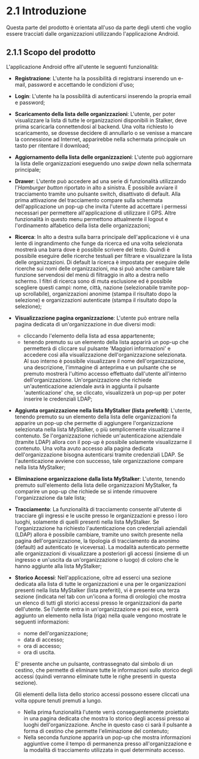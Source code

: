 # 2.1 Introduzione
Questa parte del prodotto è orientata all'uso da parte degli utenti che voglio essere tracciati dalle organizzazioni utilizzando l'applicazione Android.

## 2.1.1 Scopo del prodotto
L'applicazione Android offre all'utente le seguenti funzionalità:

- **Registrazione**: L'utente ha la possibilità di registrarsi inserendo un e-mail, password e accettando le condizioni d'uso;

- **Login**: L'utente ha la possibilità di autenticarsi inserendo la propria email e password;

- **Scaricamento della lista delle organizzazioni**: L'utente, per poter visualizzare la lista di tutte le organizzazioni disponibili in Stalker, deve prima scaricarla connettendosi al backend. Una volta richiesto lo scaricamento, se dovesse decidere di annullarlo o se venisse a mancare la connessione ad Internet, apparirebbe nella schermata principale un tasto per ritentare il download;

- **Aggiornamento della lista delle organizzazioni**: L'utente può aggiornare la lista delle organizzazioni eseguendo uno *swipe down* nella schermata principale;

- **Drawer**: L'utente può accedere ad una serie di funzionalità utilizzando l'*Hamburger button* riportato in alto a sinistra.
È possibile avviare il tracciamento tramite uno pulsante switch, disattivato di default. Alla prima attivazione del tracciamento compare sulla schermata dell'applicazione un pop-up che invita l'utente ad accettare i permessi necessari per permettere all'applicazione di utilizzare il GPS. Altre funzionalità in questo menu permettono attualmente il logout e l'ordinamento alfabetico della lista delle organizzazioni;

- **Ricerca**: In alto a destra sulla barra principale dell'applicazione vi è una lente di ingrandimento che funge da ricerca ed una volta selezionata mostrerà una barra dove è possibile scrivere del testo. Quindi è possibile eseguire delle ricerche testuali per filtrare e visualizzare la lista delle organizzazioni. 
Di default la ricerca è impostata per eseguire delle ricerche sui nomi delle organizzazioni, ma si può anche cambiare tale funzione servendosi del menù di filtraggio in alto a destra nello schermo. I filtri di ricerca sono di muta esclusione ed è possibile scegliere questi campi: nome, città, nazione (selezionabile tramite pop-up scrollabile), organizzazioni anonime (stampa il risultato dopo la selezione) e organizzazioni autenticate (stampa il risultato dopo la selezione);

- **Visualizzazione pagina organizzazione**: L'utente può entrare nella pagina dedicata di un'organizzazione in due diversi modi: 
    - cliccando l'elemento della lista ad essa appartenente; 
    - tenendo premuto su un elemento della lista apparirà un pop-up che permetterà di cliccare sul pulsante 'Maggiori informazioni' e accedere così alla visualizzazione dell'organizzazione selezionata. 
    Al suo interno è possibile visualizzare il nome dell'organizzazione, una descrizione, l'immagine di anteprima e un pulsante che se premuto mostrerà l'ultimo accesso effettuato dall'utente all'interno dell'organizzazione. 
    Un'organizzazione che richiede un'autenticazione aziendale avrà in aggiunta il pulsante 'autenticazione' che, se cliccato, visualizzerà un pop-up per poter inserire le credenziali LDAP;
 
- **Aggiunta organizzazione nella lista MyStalker (lista preferiti)**: L'utente, tenendo premuto su un elemento della lista delle organizzazioni fa apparire un pop-up che permette di aggiungere l'organizzazione selezionata nella lista MyStalker, o più semplicemente visualizzarne il contenuto. Se l'organizzazione richiede un'autenticazione aziendale (tramite LDAP) allora con il pop-up è possibile solamente visualizzarne il contenuto. Una volta avuto accesso alla pagina dedicata dell'organizzazione bisogna autenticarsi tramite credenziali LDAP. Se l'autenticazione avviene con successo, tale organizzazione compare nella lista MyStalker;

- **Eliminazione organizzazione dalla lista MyStalker**: L'utente, tenendo premuto sull'elemento della lista delle organizzazioni MyStalker, fa comparire un pop-up che richiede se si intende rimuovere l'organizzazione da tale lista;

- **Tracciamento**: La funzionalità di tracciamento consente all'utente di tracciare gli ingressi e le uscite presso le organizzazioni e presso i loro luoghi, solamente di quelli presenti nella lista MyStalker. Se l'organizzazione ha richiesto l'autenticazione con credenziali aziendali (LDAP) allora è possibile cambiare, tramite uno switch presente nella pagina dell'organizzazione, la tipologia di tracciamento da anonimo (default) ad autenticato (e viceversa). La modalità autenticato permette alle organizzazioni di visualizzare a posteriori gli accessi (insieme di un ingresso e un'uscita da un'organizzazione o luogo) di coloro che le hanno aggiunte alla lista MyStalker;

- **Storico Accessi**: Nell'applicazione, oltre ad esserci una sezione dedicata alla lista di tutte le organizzazioni e una per le organizzazioni presenti nella lista MyStalker (lista preferiti), vi è presente una terza sezione (indicata nel tab con un'icona a forma di orologio) che mostra un elenco di tutti gli storici accessi presso le organizzazioni da parte dell'utente.
Se l'utente entra in un'organizzazione e poi esce, verrà aggiunto un elemento nella lista (riga) nella quale vengono mostrate le seguenti informazioni:
    - nome dell'organizzazione;
    - data di accesso;
    - ora di accesso;
    - ora di uscita.
    
    E' presente anche un pulsante, contrassegnato dal simbolo di un cestino, che permette di eliminare tutte le informazioni sullo storico degli accessi (quindi verranno eliminate tutte le righe presenti in questa sezione).

    Gli elementi della lista dello storico accessi possono essere cliccati una volta oppure tenuti premuti a lungo. 
    - Nella prima funzionalità l'utente verrà conseguentemente proiettato in una pagina dedicata che mostra lo storico degli accessi presso ai luoghi dell'organizzazione. Anche in questo caso ci sarà il pulsante a forma di cestino che permette l'eliminazione del contenuto;
    - Nella seconda funzione apparirà un pop-up che mostra informazioni aggiuntive come il tempo di permanenza presso all'organizzazione e la modalità di tracciamento utilizzata in quel determinato accesso.
